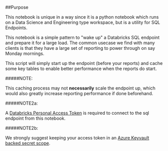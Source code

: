 ##Purpose

This notebook is unique in a way since it is a python notebook which runs on a Data Science and Engineering type workspace, but is a utility for SQL Endpoints.

This notebook is a simple pattern to "wake up" a Databricks SQL endpoint and prepare it for a large load.
The common usecase we find with many clients is that they have a large set of reporting to power through on say Monday mornings.

This script will simply start up the endpoint (before your reports) and cache some key tables to enable better performance when the reports do start.

#####NOTE: 

This caching process may not **necessarily** scale the endpoint up, which would also greatly increase reporting performance if done beforehand.

#####NOTE2a: 

A [Databricks Personal Access Token](https://docs.databricks.com/dev-tools/api/latest/authentication.html#:~:text=Generate%20a%20personal%20access%20token,-This%20section%20describes&text=Settings%20in%20the%20lower%20left,the%20Generate%20New%20Token%20button.) is required to connect to the sql endpoint from this notebook.

#####NOTE2b: 

We strongly suggest keeping your access token in an [Azure Keyvault backed secret scope](https://docs.microsoft.com/en-us/azure/databricks/security/secrets/secret-scopes).
